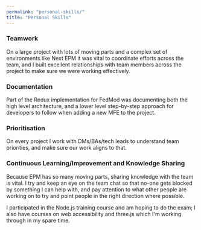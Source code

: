 ```yaml
---
permalink: "personal-skills/"
title: "Personal Skills"
---
```


### Teamwork

On a large project with lots of moving parts and a complex set of environments like Next EPM it was vital to coordinate efforts across the team, and I built excellent relationships with team members across the project to make sure we were working effectively.

### Documentation

Part of the Redux implementation for FedMod was documenting both the high level architecture, and a lower level step-by-step approach for developers to follow when adding a new MFE to the project.

### Prioritisation

On every project I work with DMs/BAs/tech leads to understand team priorities, and make sure our work aligns to that.

### Continuous Learning/Improvement and Knowledge Sharing

Because EPM has so many moving parts, sharing knowledge with the team is vital. I try and keep an eye on the team chat so that no-one gets blocked by something I can help with, and pay attention to what other people are working on to try and point people in the right direction where possible.

I participated in the Node.js training course and am hoping to do the exam; I also have courses on web accessibility and three.js which I'm working through in my spare time.
